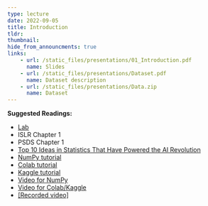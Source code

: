 ```yaml
---
type: lecture
date: 2022-09-05
title: Introduction
tldr: 
thumbnail: 
hide_from_announcments: true
links: 
    - url: /static_files/presentations/01_Introduction.pdf
      name: Slides
    - url: /static_files/presentations/Dataset.pdf
      name: Dataset description
    - url: /static_files/presentations/Data.zip
      name: Dataset
---
```

**Suggested Readings:**
- [Lab](https://github.com/phonchi/nsysu-math524/blob/master/static_files/presentations/Chapter1_Lab.ipynb)
- ISLR Chapter 1
- PSDS Chapter 1
- [Top 10 Ideas in Statistics That Have Powered the AI Revolution](https://statmodeling.stat.columbia.edu/2021/07/07/top-10-ideas-in-statistics-that-have-powered-the-ai-revolution/)
- [NumPy tutorial](/nsysu-math524/static_files/presentations/NumPy_tutorial.ipynb)
- [Colab tutorial](/nsysu-math524/static_files/presentations/Colab_tutorial.ipynb)
- [Kaggle tutorial](/nsysu-math524/static_files/presentations/kaggle-explore.ipynb)
- [Video for NumPy](https://www.youtube.com/watch?v=FdOXitfYshw&list=PLHNZtBNWQ-87x20x0lTo26AJiCOUJ8YqP&index=1)
- [Video for Colab/Kaggle](https://www.youtube.com/playlist?list=PLHNZtBNWQ-85w9-qNWualJZrtojRNXqkE)
- [[Recorded video]](https://youtube.com/playlist?list=PLHNZtBNWQ-84EOCpyZ1xDARdbckWikJMn)


